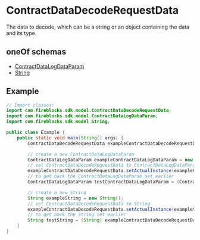 

# ContractDataDecodeRequestData

The data to decode, which can be a string or an object containing the data and its type.

## oneOf schemas
* [ContractDataLogDataParam](ContractDataLogDataParam.md)
* [String](String.md)

## Example
```java
// Import classes:
import com.fireblocks.sdk.model.ContractDataDecodeRequestData;
import com.fireblocks.sdk.model.ContractDataLogDataParam;
import com.fireblocks.sdk.model.String;

public class Example {
    public static void main(String[] args) {
        ContractDataDecodeRequestData exampleContractDataDecodeRequestData = new ContractDataDecodeRequestData();

        // create a new ContractDataLogDataParam
        ContractDataLogDataParam exampleContractDataLogDataParam = new ContractDataLogDataParam();
        // set ContractDataDecodeRequestData to ContractDataLogDataParam
        exampleContractDataDecodeRequestData.setActualInstance(exampleContractDataLogDataParam);
        // to get back the ContractDataLogDataParam set earlier
        ContractDataLogDataParam testContractDataLogDataParam = (ContractDataLogDataParam) exampleContractDataDecodeRequestData.getActualInstance();

        // create a new String
        String exampleString = new String();
        // set ContractDataDecodeRequestData to String
        exampleContractDataDecodeRequestData.setActualInstance(exampleString);
        // to get back the String set earlier
        String testString = (String) exampleContractDataDecodeRequestData.getActualInstance();
    }
}
```


